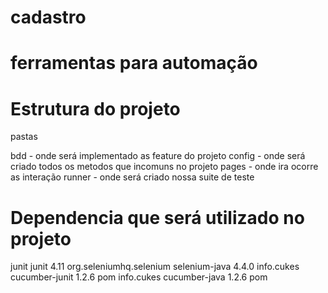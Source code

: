 # cadastro

# ferramentas para automação

# Estrutura do projeto
 

 pastas
 
 bdd -  onde será implementado as feature do projeto
config - onde será criado todos os metodos que incomuns no projeto
pages - onde ira ocorre as interação 
runner - onde será criado nossa suite de teste


# Dependencia que será utilizado no projeto

   <dependency>
      <groupId>junit</groupId>
      <artifactId>junit</artifactId>
      <version>4.11</version>
    </dependency>
    <!-- https://mvnrepository.com/artifact/org.seleniumhq.selenium/selenium-java -->
<dependency>
    <groupId>org.seleniumhq.selenium</groupId>
    <artifactId>selenium-java</artifactId>
    <version>4.4.0</version>
</dependency>
<!-- https://mvnrepository.com/artifact/info.cukes/cucumber-junit -->
<dependency>
    <groupId>info.cukes</groupId>
    <artifactId>cucumber-junit</artifactId>
    <version>1.2.6</version>
    <type>pom</type>
</dependency>
<!-- https://mvnrepository.com/artifact/info.cukes/cucumber-java -->
<dependency>
    <groupId>info.cukes</groupId>
    <artifactId>cucumber-java</artifactId>
    <version>1.2.6</version>
    <type>pom</type>
</dependency>


